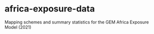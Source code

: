# africa-exposure-data
Mapping schemes and summary statistics for the GEM Africa Exposure Model (2021)

